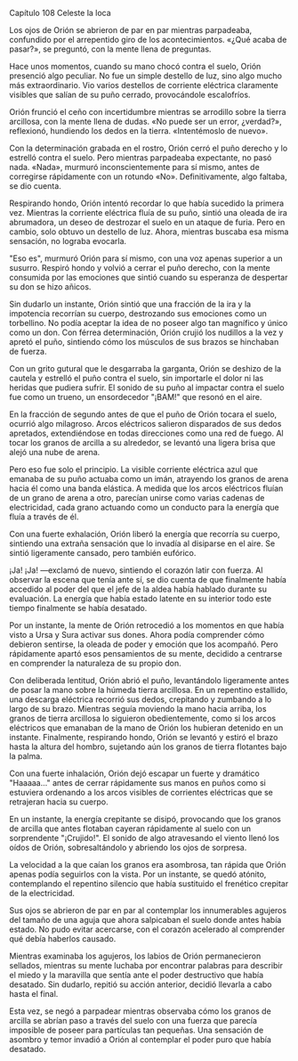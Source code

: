 
Capítulo 108 Celeste la loca

Los ojos de Orión se abrieron de par en par mientras parpadeaba, confundido por el arrepentido giro de los acontecimientos. «¿Qué acaba de pasar?», se preguntó, con la mente llena de preguntas.

Hace unos momentos, cuando su mano chocó contra el suelo, Orión presenció algo peculiar. No fue un simple destello de luz, sino algo mucho más extraordinario. Vio varios destellos de corriente eléctrica claramente visibles que salían de su puño cerrado, provocándole escalofríos.

Orión frunció el ceño con incertidumbre mientras se arrodillo sobre la tierra arcillosa, con la mente llena de dudas. «No puede ser un error, ¿verdad?», reflexionó, hundiendo los dedos en la tierra. «Intentémoslo de nuevo».

Con la determinación grabada en el rostro, Orión cerró el puño derecho y lo estrelló contra el suelo. Pero mientras parpadeaba expectante, no pasó nada. «Nada», murmuró inconscientemente para sí mismo, antes de corregirse rápidamente con un rotundo «No». Definitivamente, algo faltaba, se dio cuenta.

Respirando hondo, Orión intentó recordar lo que había sucedido la primera vez. Mientras la corriente eléctrica fluía de su puño, sintió una oleada de ira abrumadora, un deseo de destrozar el suelo en un ataque de furia. Pero en cambio, solo obtuvo un destello de luz. Ahora, mientras buscaba esa misma sensación, no lograba evocarla.

"Eso es", murmuró Orión para sí mismo, con una voz apenas superior a un susurro. Respiró hondo y volvió a cerrar el puño derecho, con la mente consumida por las emociones que sintió cuando su esperanza de despertar su don se hizo añicos.

Sin dudarlo un instante, Orión sintió que una fracción de la ira y la impotencia recorrían su cuerpo, destrozando sus emociones como un torbellino. No podía aceptar la idea de no poseer algo tan magnífico y único como un don. Con férrea determinación, Orión crujió los nudillos a la vez y apretó el puño, sintiendo cómo los músculos de sus brazos se hinchaban de fuerza.

Con un grito gutural que le desgarraba la garganta, Orión se deshizo de la cautela y estrelló el puño contra el suelo, sin importarle el dolor ni las heridas que pudiera sufrir. El sonido de su puño al impactar contra el suelo fue como un trueno, un ensordecedor "¡BAM!" que resonó en el aire.

En la fracción de segundo antes de que el puño de Orión tocara el suelo, ocurrió algo milagroso. Arcos eléctricos salieron disparados de sus dedos apretados, extendiéndose en todas direcciones como una red de fuego. Al tocar los granos de arcilla a su alrededor, se levantó una ligera brisa que alejó una nube de arena.

Pero eso fue solo el principio. La visible corriente eléctrica azul que emanaba de su puño actuaba como un imán, atrayendo los granos de arena hacia él como una banda elástica. A medida que los arcos eléctricos fluían de un grano de arena a otro, parecían unirse como varias cadenas de electricidad, cada grano actuando como un conducto para la energía que fluía a través de él.

Con una fuerte exhalación, Orión liberó la energía que recorría su cuerpo, sintiendo una extraña sensación que lo invadía al disiparse en el aire. Se sintió ligeramente cansado, pero también eufórico.

¡Ja! ¡Ja! —exclamó de nuevo, sintiendo el corazón latir con fuerza. Al observar la escena que tenía ante sí, se dio cuenta de que finalmente había accedido al poder del que el jefe de la aldea había hablado durante su evaluación. La energía que había estado latente en su interior todo este tiempo finalmente se había desatado.

Por un instante, la mente de Orión retrocedió a los momentos en que había visto a Ursa y Sura activar sus dones. Ahora podía comprender cómo debieron sentirse, la oleada de poder y emoción que los acompañó. Pero rápidamente apartó esos pensamientos de su mente, decidido a centrarse en comprender la naturaleza de su propio don.

Con deliberada lentitud, Orión abrió el puño, levantándolo ligeramente antes de posar la mano sobre la húmeda tierra arcillosa. En un repentino estallido, una descarga eléctrica recorrió sus dedos, crepitando y zumbando a lo largo de su brazo. Mientras seguía moviendo la mano hacia arriba, los granos de tierra arcillosa lo siguieron obedientemente, como si los arcos eléctricos que emanaban de la mano de Orión los hubieran detenido en un instante. Finalmente, respirando hondo, Orión se levantó y estiró el brazo hasta la altura del hombro, sujetando aún los granos de tierra flotantes bajo la palma.

Con una fuerte inhalación, Orión dejó escapar un fuerte y dramático "Haaaaa..." antes de cerrar rápidamente sus manos en puños como si estuviera ordenando a los arcos visibles de corrientes eléctricas que se retrajeran hacia su cuerpo.

En un instante, la energía crepitante se disipó, provocando que los granos de arcilla que antes flotaban cayeran rápidamente al suelo con un sorprendente "¡Crujido!". El sonido de algo atravesando el viento llenó los oídos de Orión, sobresaltándolo y abriendo los ojos de sorpresa.

La velocidad a la que caían los granos era asombrosa, tan rápida que Orión apenas podía seguirlos con la vista. Por un instante, se quedó atónito, contemplando el repentino silencio que había sustituido el frenético crepitar de la electricidad.

Sus ojos se abrieron de par en par al contemplar los innumerables agujeros del tamaño de una aguja que ahora salpicaban el suelo donde antes había estado. No pudo evitar acercarse, con el corazón acelerado al comprender qué debía haberlos causado.

Mientras examinaba los agujeros, los labios de Orión permanecieron sellados, mientras su mente luchaba por encontrar palabras para describir el miedo y la maravilla que sentía ante el poder destructivo que había desatado. Sin dudarlo, repitió su acción anterior, decidió llevarla a cabo hasta el final.

Esta vez, se negó a parpadear mientras observaba cómo los granos de arcilla se abrían paso a través del suelo con una fuerza que parecía imposible de poseer para partículas tan pequeñas. Una sensación de asombro y temor invadió a Orión al contemplar el poder puro que había desatado.
